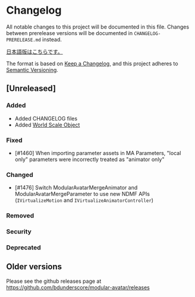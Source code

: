 ﻿# Changelog

All notable changes to this project will be documented in this file.
Changes between prerelease versions will be documented in `CHANGELOG-PRERELEASE.md` instead.

[日本語版はこちらです。](CHANGELOG-jp.md)

The format is based on [Keep a Changelog](https://keepachangelog.com/en/1.1.0/),
and this project adheres to [Semantic Versioning](https://semver.org/spec/v2.0.0.html).

## [Unreleased]

### Added
- Added CHANGELOG files
- Added [World Scale Object](https://m-a.nadena.dev/docs/reference/world-scale-object)

### Fixed
- [#1460] When importing parameter assets in MA Parameters, "local only" parameters were incorrectly treated as
  "animator only"

### Changed
- [#1476] Switch ModularAvatarMergeAnimator and ModularAvatarMergeParameter to use new NDMF APIs (`IVirtualizeMotion` and `IVirtualizeAnimatorController`) 

### Removed

### Security

### Deprecated

## Older versions

Please see the github releases page at https://github.com/bdunderscore/modular-avatar/releases
